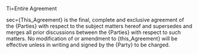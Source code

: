 Ti=Entire Agreement

sec={This_Agreement} is the final, complete and exclusive agreement of the {Parties} with respect to the subject matters hereof and supersedes and merges all prior discussions between the {Parties} with respect to such matters. No modification of or amendment to {this_Agreement} will be effective unless in writing and signed by the {Party} to be charged.
